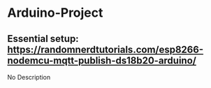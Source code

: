 # Arduino-Project
## Essential setup: https://randomnerdtutorials.com/esp8266-nodemcu-mqtt-publish-ds18b20-arduino/
No Description

